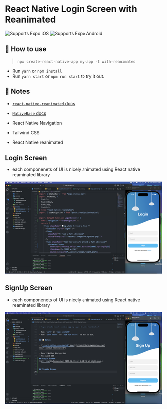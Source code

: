 # React Native Login Screen with Reanimated

<p>
  <!-- iOS -->
  <img alt="Supports Expo iOS" longdesc="Supports Expo iOS" src="https://img.shields.io/badge/iOS-4630EB.svg?style=flat-square&logo=APPLE&labelColor=999999&logoColor=fff" />
  <!-- Android -->
  <img alt="Supports Expo Android" longdesc="Supports Expo Android" src="https://img.shields.io/badge/Android-4630EB.svg?style=flat-square&logo=ANDROID&labelColor=A4C639&logoColor=fff" />
  <!-- Web -->
</p>

## 🚀 How to use

> `npx create-react-native-app my-app -t with-reanimated`

- Run `yarn` or `npm install`
- Run `yarn start` or `npm run start` to try it out.

## 📝 Notes

- [`react-native-reanimated` docs](https://docs.swmansion.com/react-native-reanimated/)
- [`NativeBase` docs](https://www.nativewind.dev/quick-starts/expo)

- React Native Navigation
- Tailwind CSS
- React Native reanimated

## Login Screen

- each componenets of UI is nicely animated using React native reaminated library

![Alt text](<Screenshot 2023-10-19 at 9.16.23 at night.png>)

## SignUp Screen

- each componenets of UI is nicely animated using React native reaminated library

![Alt text](<Screenshot 2023-10-19 at 9.17.09 at night.png>)
